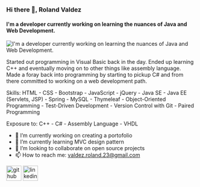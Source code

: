 <!-- ### Hi there 👋 -->

<!--
**roland-valdez/roland-valdez** is a ✨ _special_ ✨ repository because its `README.md` (this file) appears on your GitHub profile.

Here are some ideas to get you started:

- 🔭 I’m currently working on ...
- 🌱 I’m currently learning ...
- 👯 I’m looking to collaborate on ...
- 🤔 I’m looking for help with ...
- 💬 Ask me about ...
- 📫 How to reach me: ...
- 😄 Pronouns: ...
- ⚡ Fun fact: ...
-->
<!-- ![Anurag's GitHub stats](https://github-readme-stats.vercel.app/api?username=roland-valdez&count_private=true) -->
### Hi there 👋, Roland Valdez
#### I'm a developer currently working on learning the nuances of Java and Web Development.
![I'm a developer currently working on learning the nuances of Java and Web Development.](https://images.pexels.com/photos/705164/computer-laptop-work-place-camera-705164.jpeg?cs=srgb&dl=pexels-skitterphoto-705164.jpg&fm=jpg)

Started out programming in Visual Basic back in the day.  Ended up learning C++ and eventually moving on to other things like assembly language.  Made a foray back into programming by starting to pickup C# and from there committed to working on a web development path.

Skills: HTML - CSS - Bootstrap - JavaScript - jQuery - Java SE - Java EE (Servlets, JSP) - Spring - MySQL - Thymeleaf - Object-Oriented Programming - Test-Driven Development - Version Control with Git - Paired Programming

Exposure to:
C++ - C# - Assembly Language - VHDL

- 🔭 I’m currently working on creating a portofolio 
- 🌱 I’m currently learning MVC design pattern 
- 👯 I’m looking to collaborate on open source projects 
- 📫 How to reach me: valdez.roland.23@gmail.com 


[<img src='https://cdn.jsdelivr.net/npm/simple-icons@3.0.1/icons/github.svg' alt='github' height='40'>](https://github.com/roland-valdez)  [<img src='https://cdn.jsdelivr.net/npm/simple-icons@3.0.1/icons/linkedin.svg' alt='linkedin' height='40'>](https://www.linkedin.com/in/roland-valdez?lipi=urn%3Ali%3Apage%3Ad_flagship3_profile_view_base_contact_details%3B7zeQ5GhQTfKP5De%2BogCOIg%3D%3D/)  


